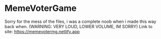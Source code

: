 # MemeVoterGame

Sorry for the mess of the files, i was a complete noob when i made this way back when. 
(WARNING: VERY LOUD, LOWER VOLUME, IM SORRY)
Link to site: https://memevotermg.netlify.app
